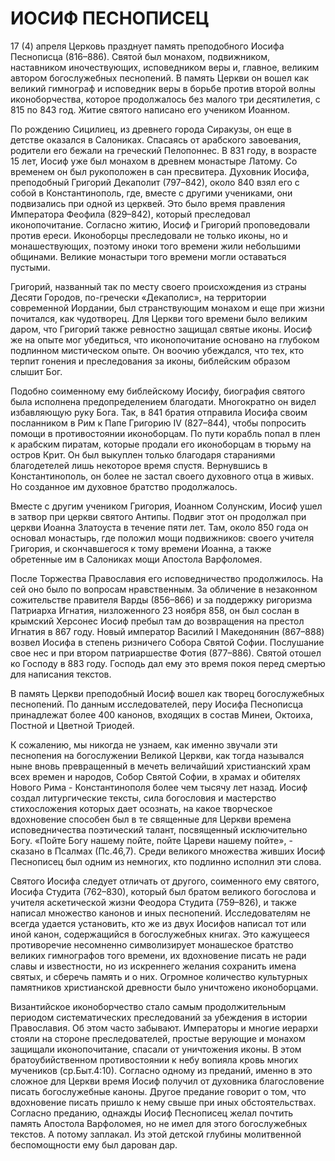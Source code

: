 # ИОСИФ ПЕСНОПИСЕЦ

17 (4) апреля Церковь празднует память преподобного Иосифа Песнописца (816–886). Святой был монахом, подвижником, наставником иночествующих, исповедником веры и, главное, великим автором богослужебных песнопений. В память Церкви он вошел как великий гимнограф и исповедник веры в борьбе против второй волны иконоборчества, которое продолжалось без малого три десятилетия, с 815 по 843 год. Житие святого написано его учеником Иоанном.

По рождению Сицилиец, из древнего города Сиракузы, он еще в детстве оказался в Салониках. Спасаясь от арабского завоевания, родители его бежали на греческий Пелопоннес. В 831 году, в возрасте 15 лет, Иосиф уже был монахом в древнем монастыре Латому. Со временем он был рукоположен в сан пресвитера. Духовник Иосифа, преподобный Григорий Декаполит (797–842), около 840 взял его с собой в Константинополь, где, вместе с другими учениками, они подвизались при одной из церквей. Это было время правления Императора Феофила (829–842), который преследовал иконопочитание. Согласно житию, Иосиф и Григорий проповедовали против ереси. Иконоборцы преследовали не только иконы, но и монашествующих, поэтому иноки того времени жили небольшими общинами. Великие монастыри того времени могли оставаться пустыми.

Григорий, названный так по месту своего происхождения из страны Десяти Городов, по-гречески «Декаполис», на территории современной Иордании, был странствующим монахом и еще при жизни почитался, как чудотворец. Для Церкви того времени было великим даром, что Григорий также ревностно защищал святые иконы. Иосиф же на опыте мог убедиться, что иконопочитание основано на глубоком подлинном мистическом опыте. Он воочию убеждался, что тех, кто терпит гонения и преследования за иконы, библейским образом слышит Бог.

Подобно соименному ему библейскому Иосифу, биография святого была исполнена предопределением благодати. Многократно он видел избавляющую руку Бога. Так, в 841 братия отправила Иосифа своим посланником в Рим к Папе Григорию IV (827–844), чтобы попросить помощи в противостоянии иконоборцам. По пути корабль попал в плен к арабским пиратам, которые продали его иконоборцам в тюрьму на остров Крит. Он был выкуплен только благодаря стараниями благодетелей лишь некоторое время спустя. Вернувшись в Константинополь, он более не застал своего духовного отца в живых. Но созданное им духовное братство продолжалось.

Вместе с другим учеником Григория, Иоанном Солунским, Иосиф ушел в затвор при церкви святого Антипы. Подвиг этот он продолжал при церкви Иоанна Златоуста в течение пяти лет. Там, около 850 года он основал монастырь, где положил мощи подвижников: своего учителя Григория, и скончавшегося к тому времени Иоанна, а также обретенные им в Салониках мощи Апостола Варфоломея.

После Торжества Православия его исповедничество продолжилось. На сей оно было по вопросам нравственным. За обличение в незаконном сожительстве правителя Варды (856–866) и за поддержку ригоризма Патриарха Игнатия, низложенного 23 ноября 858, он был сослан в крымский Херсонес Иосиф пребыл там до возвращения на престол Игнатия в 867 году. Новый император Василий I Македонянин (867–888) возвел Иосифа в степень ризничего Собора Святой Софии. Послушание свое нес и при втором патриаршестве Фотия (877–886). Святой отошел ко Господу в 883 году. Господь дал ему это время покоя перед смертью для написания текстов.

В память Церкви преподобный Иосиф вошел как творец богослужебных песнопений. По данным исследователей, перу Иосифа Песнописца принадлежат более 400 канонов, входящих в состав Минеи, Октоиха, Постной и Цветной Триодей.

К сожалению, мы никогда не узнаем, как именно звучали эти песнопения на богослужении Великой Церкви, как тогда назывался ныне вновь превращенный в мечеть величайший христианский храм всех времен и народов, Собор Святой Софии, в храмах и обителях Нового Рима - Константинополя более чем тысячу лет назад. Иосиф создал литургические тексты, сила богословия и мастерство стихосложения которых дает осознать, на какое творческое вдохновение способен был в те священные для Церкви времена исповедничества поэтический талант, посвященный исключительно Богу. «Пойте Богу нашему пойте, пойте Цареви нашему пойте», - сказано в Псалмах (Пс.46,7). Среди великого множества живших Иосиф Песнописец был одним из немногих, кто подлинно исполнил эти слова.

Святого Иосифа следует отличать от другого, соименного ему святого, Иосифа Студита (762–830), который был братом великого богослова и учителя аскетической жизни Феодора Студита (759–826), и также написал множество канонов и иных песнопений. Исследователям не всегда удается установить, кто же из двух Иосифов написал тот или иной канон, содержащийся в богослужебных книгах. Это кажущееся противоречие несомненно символизирует монашеское братство великих гимнографов того времени, их вдохновение писать не ради славы и известности, но из искреннего желания сохранить имена святых, и сберечь память и о них. Огромное количество культурных памятников христианской древности было уничтожено иконоборцами.

Византийское иконоборчество стало самым продолжительным периодом систематических преследований за убеждения в истории Православия. Об этом часто забывают. Императоры и многие иерархи стояли на стороне преследователей, простые верующие и монахом защищали иконопочитание, спасали от уничтожения иконы. В этом братоубийственном противостоянии к небу вопияла кровь многих мучеников (ср.Быт.4:10). Согласно одному из преданий, именно в это сложное для Церкви время Иосиф получил от духовника благословение писать богослужебные каноны. Другое предание говорит о том, что вдохновение писать пришло к нему свыше при иных обстоятельствах. Согласно преданию, однажды Иосиф Песнописец желал почтить память Апостола Варфоломея, но не имел для этого богослужебных текстов. А потому заплакал. Из этой детской глубины молитвенной беспомощности ему был дарован дар.
